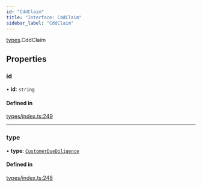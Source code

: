 ```yaml
---
id: "CddClaim"
title: "Interface: CddClaim"
sidebar_label: "CddClaim"
---
```


[types](../../../modules/Types/Types.md).CddClaim

## Properties

### id

• **id**: `string`

#### Defined in

[types/index.ts:249](https://github.com/PolymeshAssociation/polymesh-sdk/blob/d4e2c127f/src/types/index.ts#L249)

___

### type

• **type**: [`CustomerDueDiligence`](../../../enums/Types/ClaimType/ClaimType.md#customerduediligence)

#### Defined in

[types/index.ts:248](https://github.com/PolymeshAssociation/polymesh-sdk/blob/d4e2c127f/src/types/index.ts#L248)

